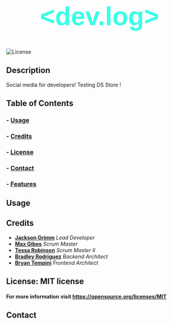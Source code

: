 <style>
    @import url("https://fonts.googleapis.com/css2?family=Lekton:ital,wght@0,400;0,700;1,400&family=Share+Tech&display=swap");
    h1 {color: #39ffe8;
    font-family: "Share Tech", sans-serif;
    font-size: 70px;
    text-align: center;}
</style>

<h1>
<span><</span>dev.log<span>></span>
</h1>

![License](https://img.shields.io/badge/license-MIT-brightgreen)

## Description

Social media for developers!
Testing DS Store !

## Table of Contents

### - [Usage](#usage)

### - [Credits](#credits)

### - [License](#license)

### - [Contact](#contact)

### - [Features](#features)



## Usage

## Credits
- <a href="https://github.com/JacksonGrimm">**Jackson Grimm**</a> *Lead Developer*
- <a href="">**Max Gibes**</a> *Scrum Master*
- <a href="https://github.com/tessie-the-messy">**Tessa Robinson**</a> *Scrum Master II*
- <a href="https://github.com/HeyItsBradley">**Bradley Rodriguez**</a> *Backend Architect*
- <a href="https://github.com/btempini">**Bryan Tempini**</a> *Frontend Architect*

## License: MIT license

#### For more information visit https://opensource.org/licenses/MIT

## Contact
